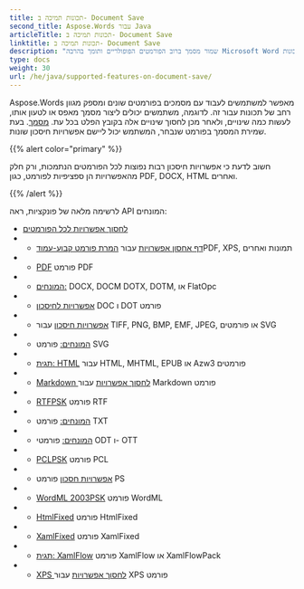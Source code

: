 ```yaml
---
title: תכונות תמיכה ב- Document Save
second_title: Aspose.Words עבור Java
articleTitle: תכונות תמיכה ב- Document Save
linktitle: תכונות תמיכה ב- Document Save
description: "שמור מסמך ברוב הפורמטים הפופולריים ותומך בהרבה Microsoft Word תכונות."
type: docs
weight: 30
url: /he/java/supported-features-on-document-save/
---
```


Aspose.Words מאפשר למשתמשים לעבוד עם מסמכים בפורמטים שונים ומספק מגוון רחב של תכונות עבור זה. לדוגמה, משתמשים יכולים ליצור מסמך מאפס או לטעון אותו, לעשות כמה שינויים, ולאחר מכן לחסוך שינויים אלה בקובץ הפלט בכל עת. [מסמך](/words/he/java/supported-document-formats/). בעת שמירת המסמך בפורמט שנבחר, המשתמש יכול ליישם אפשרויות חיסכון שונות.

{{% alert color="primary" %}}

חשוב לדעת כי אפשרויות חיסכון רבות נפוצות לכל הפורמטים הנתמכות, ורק חלק מהאפשרויות הן ספציפיות לפורמט, כגון PDF, DOCX, HTML ואחרים.

{{% /alert %}}

לרשימה מלאה של פונקציות, ראה API המונחים:

- [לחסוך אפשרויות לכל הפורמטים](https://reference.aspose.com/words/java/com.aspose.words/saveoptions/)
- - [דף אחסון אפשרויות](https://reference.aspose.com/words/java/com.aspose.words/fixedpagesaveoptions/) עבור [המרת פורמט קבוע-עמוד](/words/he/java/converting-to-fixed-page-format/)PDF, XPS, תמונות ואחרים
- - [PDF](https://reference.aspose.com/words/java/com.aspose.words/pdfsaveoptions/) פורמט PDF
- - [המונחים:](https://reference.aspose.com/words/java/com.aspose.words/ooxmlsaveoptions/) DOCX, DOCM DOTX, DOTM, או FlatOpc
- - [אפשרויות לחיסכון](https://reference.aspose.com/words/java/com.aspose.words/docsaveoptions/) DOC ו DOT פורמט
- - [אפשרויות חיסכון](https://reference.aspose.com/words/java/com.aspose.words/imagesaveoptions/) עבור TIFF, PNG, BMP, EMF, JPEG, או פורמטים SVG
- - [המונחים:](https://reference.aspose.com/words/java/com.aspose.words/svgsaveoptions/) פורמט SVG
- - [תגית: HTML](https://reference.aspose.com/words/java/com.aspose.words/htmlsaveoptions/) עבור HTML, MHTML, EPUB או Azw3 פורמטים
- - [Markdown לחסוך אפשרויות](https://reference.aspose.com/words/java/com.aspose.words/markdownsaveoptions/) עבור Markdown פורמט
- - [RTFPSK](https://reference.aspose.com/words/java/com.aspose.words/rtfsaveoptions/) פורמט RTF
- - [המונחים:](https://reference.aspose.com/words/java/com.aspose.words/txtsaveoptions/) פורמט TXT
- - [המונחים:](https://reference.aspose.com/words/java/com.aspose.words/odtsaveoptions/) פורמטי ODT ו- OTT
- - [PCLPSK](https://reference.aspose.com/words/java/com.aspose.words/pclsaveoptions/) פורמט PCL
- - [אפשרויות חסכון](https://reference.aspose.com/words/java/com.aspose.words/pssaveoptions/) פורמט PS
- - [WordML 2003PSK](https://reference.aspose.com/words/java/com.aspose.words/wordml2003saveoptions/) פורמט WordML
- - [HtmlFixed](https://reference.aspose.com/words/java/com.aspose.words/htmlfixedsaveoptions/) פורמט HtmlFixed
- - [XamlFixed](https://reference.aspose.com/words/java/com.aspose.words/xamlfixedsaveoptions/) פורמט XamlFixed
- - [תגית: XamlFlow](https://reference.aspose.com/words/java/com.aspose.words/xamlflowsaveoptions/) פורמט XamlFlow או XamlFlowPack
- - [XPS לחסוך אפשרויות](https://reference.aspose.com/words/java/com.aspose.words/xpssaveoptions/) עבור XPS פורמט